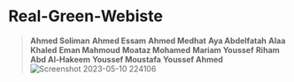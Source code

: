 # Real-Green-Webiste
> **Ahmed Soliman** 
> **Ahmed Essam**
**Ahmed Medhat**
**Aya Abdelfatah**
**Alaa Khaled**
**Eman Mahmoud**
**Moataz Mohamed**
**Mariam Youssef**
**Riham Abd Al-Hakeem**
**Youssef Moustafa**
**Youssef Ahmed**
![Screenshot 2023-05-10 224106](https://github.com/iamahmedsalah/Real-Green-Webiste/assets/94718337/3bfc5143-7489-482f-9091-8d99cf0136e8)
